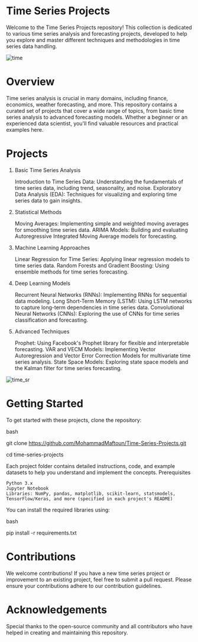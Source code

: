 # Time Series Projects

Welcome to the Time Series Projects repository! This collection is dedicated to various time series analysis and forecasting projects, developed to help you explore and master different techniques and methodologies in time series data handling.

![time](https://developer-blogs.nvidia.com/wp-content/uploads/2023/03/abstract-bar-graph.jpg)

# Overview

Time series analysis is crucial in many domains, including finance, economics, weather forecasting, and more. This repository contains a curated set of projects that cover a wide range of topics, from basic time series analysis to advanced forecasting models. Whether a beginner or an experienced data scientist, you'll find valuable resources and practical examples here.

# Projects
1. Basic Time Series Analysis

    Introduction to Time Series Data: Understanding the fundamentals of time series data, including trend, seasonality, and noise.
    Exploratory Data Analysis (EDA): Techniques for visualizing and exploring time series data to gain insights.

2. Statistical Methods

    Moving Averages: Implementing simple and weighted moving averages for smoothing time series data.
    ARIMA Models: Building and evaluating Autoregressive Integrated Moving Average models for forecasting.

3. Machine Learning Approaches

    Linear Regression for Time Series: Applying linear regression models to time series data.
    Random Forests and Gradient Boosting: Using ensemble methods for time series forecasting.

4. Deep Learning Models

    Recurrent Neural Networks (RNNs): Implementing RNNs for sequential data modeling.
    Long Short-Term Memory (LSTM): Using LSTM networks to capture long-term dependencies in time series data.
    Convolutional Neural Networks (CNNs): Exploring the use of CNNs for time series classification and forecasting.

5. Advanced Techniques

    Prophet: Using Facebook's Prophet library for flexible and interpretable forecasting.
    VAR and VECM Models: Implementing Vector Autoregression and Vector Error Correction Models for multivariate time series analysis.
    State Space Models: Exploring state space models and the Kalman filter for time series forecasting.

![time_sr](https://casgroup.cl/casgroup/wp-content/uploads/2022/03/portadafbprophet.jpeg)


# Getting Started

To get started with these projects, clone the repository:

bash

git clone https://github.com/MohammadMaftoun/Time-Series-Projects.git

cd time-series-projects

Each project folder contains detailed instructions, code, and example datasets to help you understand and implement the concepts.
Prerequisites

    Python 3.x
    Jupyter Notebook
    Libraries: NumPy, pandas, matplotlib, scikit-learn, statsmodels, TensorFlow/Keras, and more (specified in each project's README)

You can install the required libraries using:

bash

pip install -r requirements.txt

# Contributions

We welcome contributions! If you have a new time series project or improvement to an existing project, feel free to submit a pull request. Please ensure your contributions adhere to our contribution guidelines.

# Acknowledgements

Special thanks to the open-source community and all contributors who have helped in creating and maintaining this repository.

